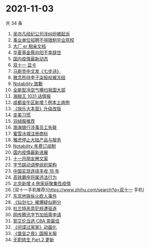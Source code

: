 # 2021-11-03

共 34 条

<!-- BEGIN -->
<!-- 最后更新时间 Wed Nov 03 2021 14:07:42 GMT+0800 (China Standard Time) -->

1. [吴亦凡经纪公司涉纠纷被起诉](https://www.zhihu.com/search?q=吴亦凡)
1. [事业单位招聘不得限制毕业院校](https://www.zhihu.com/search?q=事业单位招聘)
1. [大厂 er 相亲文档](https://www.zhihu.com/search?q=相亲文档)
1. [华夏基金蔡向阳不幸辞世](https://www.zhihu.com/search?q=蔡向阳)
1. [国内疫情最新动态](https://www.zhihu.com/search?q=国内疫情)
1. [双十一 显卡](https://www.zhihu.com/search?q=显卡)
1. [马斯克中文发《七步诗》](https://www.zhihu.com/search?q=马斯克)
1. [微念所持李子柒股权被冻结](https://www.zhihu.com/search?q=李子柒)
1. [Notability 致歉](https://www.zhihu.com/search?q=Notability)
1. [全能型冷空气横扫我国大部](https://www.zhihu.com/search?q=冷空气)
1. [海贼王 1031 话情报](https://www.zhihu.com/search?q=海贼王)
1. [成都金牛区新增 1 例本土病例](https://www.zhihu.com/search?q=成都疫情)
1. [《快乐大本营》升级改版](https://www.zhihu.com/search?q=快乐大本营)
1. [变美习惯](https://www.zhihu.com/search?q=变美习惯)
1. [羽绒服推荐](https://www.zhihu.com/search?q=保暖羽绒服)
1. [渤海银行涉事员工失联](https://www.zhihu.com/search?q=渤海银行)
1. [蜜雪冰城注册商标](https://www.zhihu.com/search?q=蜜雪冰城)
1. [雅虎停止大陆产品与服务](https://www.zhihu.com/search?q=雅虎)
1. [Notability 年费订阅制](https://www.zhihu.com/search?q=notability)
1. [国内疫情最新进展](https://www.zhihu.com/search?q=全国疫情)
1. [十一月朋友圈文案](https://www.zhihu.com/search?q=十一月)
1. [字节跳动调整组织架构](https://www.zhihu.com/search?q=字节跳动)
1. [中国实现连续丰收 18 年](https://www.zhihu.com/search?q=丰收)
1. [高铁霸座将属违法行为](https://www.zhihu.com/search?q=高铁霸座)
1. [北京新增 4 例家庭聚集性疫情](https://www.zhihu.com/search?q=北京疫情)
1. [双十一手机推荐](https://www.zhihu.com/search?q=双十一 手机)
1. [东京地铁纵火砍人事件](https://www.zhihu.com/search?q=东京地铁)
1. [《仙剑七》被爆疑似刷分](https://www.zhihu.com/search?q=仙剑七)
1. [杜兰特恶意犯规遭驱逐](https://www.zhihu.com/search?q=杜兰特遭驱逐)
1. [网传腾讯字节加班需申请](https://www.zhihu.com/search?q=加班申请)
1. [郭艾伦当选 CBA 周最佳](https://www.zhihu.com/search?q=CBA周最佳)
1. [《间谍过家家》动画化](https://www.zhihu.com/search?q=间谍过家家)
1. [《堡垒之夜》国服关服](https://www.zhihu.com/search?q=堡垒之夜)
1. [无职转生 Part.2 更新](https://www.zhihu.com/search?q=无职转生)

<!-- END -->
